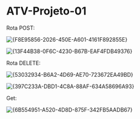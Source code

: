 # ATV-Projeto-01

Rota POST:

![{F8E95856-2026-450E-A601-4161F892855E}](https://github.com/user-attachments/assets/bc7b9ec6-e213-45b6-ad8e-cccf2abba53d)

![{13F44B38-0F6C-4230-B67B-EAF4FDB49376}](https://github.com/user-attachments/assets/20623143-3c54-4b32-a1dc-ec8baf2c091f)

Rota DELETE:

![{53032934-B6A2-4D69-AE70-723672EA49BD}](https://github.com/user-attachments/assets/f5b72779-11a2-474f-8e8c-8199c55f0329)

![{397C233A-DBD1-4C8A-88AF-634A58696A93}](https://github.com/user-attachments/assets/4bfa99af-7cbd-4a2c-b61f-be4beabca557)


Get:

![{6B554951-A520-4D8D-875F-342FB5AADB67}](https://github.com/user-attachments/assets/399204da-8e08-4577-a0fc-033beb7a7c9f)

